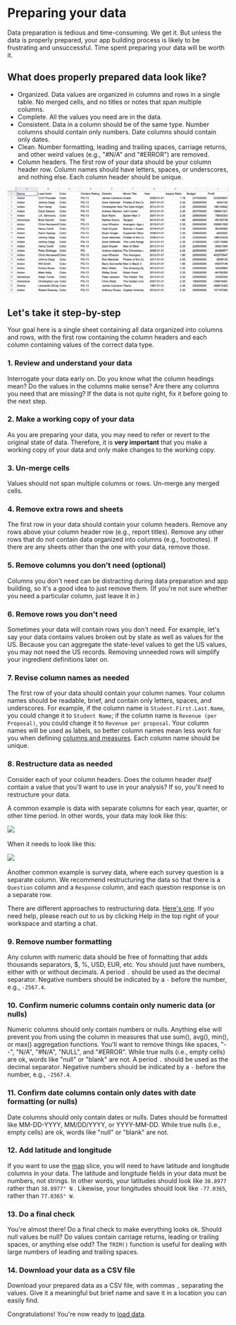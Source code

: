 # Preparing your data

Data preparation is tedious and time-consuming. We get it. But unless the data is properly prepared, your app building process is likely to be frustrating and unsuccessful. Time spent preparing your data will be worth it.

## What does properly prepared data look like?

* Organized. Data values are organized in columns and rows in a single table. No merged cells, and no titles or notes that span multiple columns.&#x20;
* Complete. All the values you need are in the data.&#x20;
* Consistent. Data in a column should be of the same type. Number columns should contain only numbers. Date columns should contain only dates.&#x20;
* Clean. Number formatting, leading and trailing spaces, carriage returns, and other weird values (e.g., "#N/A" and "#ERROR") are removed.&#x20;
* Column headers. The first row of your data should be your column header row. Column names should have letters, spaces, or underscores, and nothing else. Each column header should be unique.

![An example of properly prepared data](<../../.gitbook/assets/image (158).png>)

## Let's take it step-by-step

Your goal here is a single sheet containing all data organized into columns and rows, with the first row containing the column headers and each column containing values of the correct data type.&#x20;

### 1. Review and understand your data

Interrogate your data early on. Do you know what the column headings mean? Do the values in the columns make sense? Are there any columns you need that are missing? If the data is not quite right, fix it before going to the next step.&#x20;

### 2. Make a working copy of your data

As you are preparing your data, you may need to refer or revert to the original state of data. Therefore, it is **very important** that you make a working copy of your data and only make changes to the working copy.

### 3. Un-merge cells

Values should not span multiple columns or rows. Un-merge any merged cells.

### 4. Remove extra rows and sheets

The first row in your data should contain your column headers. Remove any rows above your column header row (e.g., report titles). Remove any other rows that do not contain data organized into columns (e.g., footnotes). If there are any sheets other than the one with your data, remove those.&#x20;

### 5. Remove columns you don't need (optional)

Columns you don't need can be distracting during data preparation and app building, so it's a good idea to just remove them. (If you're not sure whether you need a particular column, just leave it in.)

### 6. Remove rows you don't need

Sometimes your data will contain rows you don't need. For example, let's say your data contains values broken out by state as well as values for the US. Because you can aggregate the state-level values to get the US values, you may not need the US records. Removing unneeded rows will simplify your ingredient definitions later on.&#x20;

### 7. Revise column names as needed

The first row of your data should contain your column names. Your column names should be readable, brief, and contain only letters, spaces, and underscores. For example, if the column name is `Student.First.Last.Name`, you could change it to `Student Name`; if the column name is `Revenue (per Proposal)`, you could change it to `Revenue per proposal`.  Your column names will be used as labels, so better column names mean less work for you when defining [columns and measures](../data-sources/columns-and-measures.md). Each column name should be unique.&#x20;

### 8. Restructure data as needed <a href="h_f12bd5a4c0" id="h_f12bd5a4c0"></a>

Consider each of your column headers. Does the column header _itself_ contain a value that you'll want to use in your analysis? If so, you'll need to restructure your data.

A common example is data with separate columns for each year, quarter, or other time period. In other words, your data may look like this:

![](https://downloads.intercomcdn.com/i/o/318593145/ac726ffbb60329cc079b8568/image.png)

When it needs to look like this:

![](https://downloads.intercomcdn.com/i/o/318593725/5fc269e1bc90c2211b267037/image.png)

Another common example is survey data, where each survey question is a separate column. We recommend restructuring the data so that there is a `Question` column and a `Response` column, and each question response is on a separate row.&#x20;

There are different approaches to restructuring data. [Here's one](https://infoinspired.com/google-docs/spreadsheet/unpivot-a-dataset-in-google-sheets-reverse-pivot-formula/). If you need help, please reach out to us by clicking Help in the top right of your workspace and starting a chat.&#x20;

### 9. Remove number formatting

Any column with numeric data should be free of formatting that adds thousands separators, $, %, USD, EUR, etc. You should just have numbers, either with or without decimals. A period `.` should be used as the decimal separator. Negative numbers should be indicated by a `-` before the number, e.g., `-2567.4`.&#x20;

### 10. Confirm numeric columns contain only numeric data (or nulls)

Numeric columns should only contain numbers or nulls. Anything else will prevent you from using the column in measures that use sum(), avg(), min(), or max() aggregation functions. You'll want to remove things like spaces, "--", "N/A", "#N/A", "NULL", and "#ERROR". While true nulls (i.e., empty cells) are ok, words like "null" or "blank" are not. A period `.` should be used as the decimal separator. Negative numbers should be indicated by a `-` before the number, e.g., `-2567.4`.&#x20;

### 11. Confirm date columns contain only dates with date formatting (or nulls)

Date columns should only contain dates or nulls. Dates should be formatted like MM-DD-YYYY, MM/DD/YYYY, or YYYY-MM-DD. While true nulls (i.e., empty cells) are ok, words like "null" or "blank" are not.

### 12. Add latitude and longitude

If you want to use the [map](../story-designer/charts/map.md) slice, you will need to have latitude and longitude columns in your data. The latitude and longitude fields in your data must be numbers, not strings. In other words, your latitudes should look like `38.8977` rather than `38.8977° N` . Likewise, your longitudes should look like `-77.0365`, rather than `77.0365° W`.

### 13. Do a final check

You're almost there! Do a final check to make everything looks ok. Should null values be null? Do values contain carriage returns, leading or trailing spaces, or anything else odd? The `TRIM()` function is useful for dealing with large numbers of leading and trailing spaces.

### 14. Download your data as a CSV file

Download your prepared data as a CSV file, with commas `,` separating the values. Give it a meaningful but brief name and save it in a location you can easily find.

Congratulations! You're now ready to [load data](../data-sources/loading-data.md).
